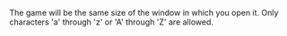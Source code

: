 The game will be the same size of the window in which you open it. Only characters 'a' through 'z'  or 'A' through 'Z' are allowed.